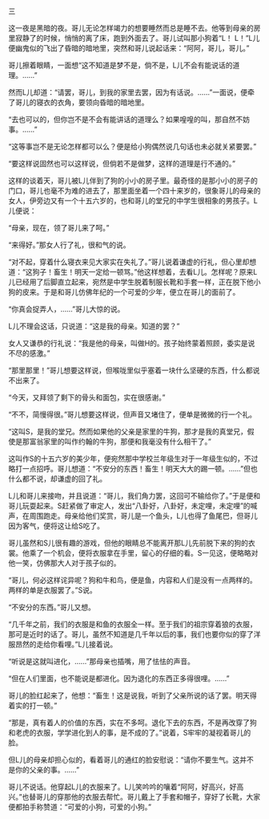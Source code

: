 三

  

这一夜是黑暗的夜。哥儿无论怎样竭力的想要睡然而总是睡不去。他等到母亲的房里寂静了的时候，悄悄的离了床，跑到外面去了。哥儿试叫那小狗着“L！ L！”L儿便幽鬼似的飞出了昏暗的暗地里，突然和哥儿说起话来：“阿阿，哥儿，哥儿。”

哥儿擦着眼睛，一面想“这不知道是梦不是，倘不是，L儿不会有能说话的道理。……”

然而L儿却道：“请罢，哥儿，到我的家里去罢，因为有话说。……”一面说，便牵了哥儿的寝衣的衣角，要领向昏暗的暗地里。

“去也可以的，但你岂不是不会有能讲话的道理么？如果喤喤的叫，那自然不妨事。……”

“这等事岂不是无论怎样都可以么？便是给小狗偶然说几句话也未必就关紧要罢。”

“要这样说固然也可以这样说，但倘若不是做梦，这样的道理是行不通的。”

这样的谈着天，哥儿被L儿伴到了狗的小小的房子里。最奇怪的是那小小的房子的门口，哥儿也毫不为难的进去了，那里面坐着一个四十来岁的，很象哥儿的母亲的女人，伊旁边又有一个十五六岁的，也和哥儿的堂兄的中学生很相象的男孩子。L儿便说：

“母亲，现在，领了哥儿来了呵。”

“来得好。”那女人行了礼，很和气的说。

“对不起，穿着什么寝衣来见大家实在失礼了。”哥儿说着谦虚的行礼，但心里却想道：“这狗子！畜生！明天一定给一顿骂。”他这样想着，去看L儿。怎样呢？原来L儿已经用了后脚直立起来，宛然是中学生脱着制服长靴和手套一样，正在脱下他小狗的皮来。于是和哥儿仿佛年纪的一个可爱的少年，便立在哥儿的面前了。

“你真会捉弄人，……”哥儿大惊的说。

L儿不理会这话，只说道：“这是我的母亲。知道的罢？”

女人又谦恭的行礼说：“我是他的母亲，叫做H的。孩子始终蒙着照顾，委实是说不尽的感激。”

“那里那里！”哥儿想要这样说，但喉咙里似乎塞着一块什么坚硬的东西，什么都说不出来了。

“今天，又拜领了剩下的骨头和面包，实在很感谢。”

“不不，简慢得很。”哥儿想要这样说，但声音又堵住了，便单是微微的行一个礼。

“这叫S，是我的堂兄。然而如果他的父亲是家里的牛狗，那才是我的真堂兄，假使是那富翁家里的叫作约翰的牛狗，那便和我毫没有什么相干了。”

这叫作S的十五六岁的美少年，便宛然那中学校兰年级生对于一年级生似的，不过略打一点招呼。哥儿想道：“不安分的东西！畜生！明天大大的踢一顿。……”但也什么都不说，却谦虚的回了礼。

L儿和哥儿来接吻，并且说道：“哥儿，我们角力罢，这回可不输给你了。”于是便和哥儿玩耍起来。S赶紧做了审定人，发出“八卦好，八卦好，未定哩，未定哩”的喊声，在周围跑走。母亲给他们奖赏，哥儿是一个鱼头，L儿也得了鱼尾巴，但哥儿因为客气，便将这让给S吃了。

哥儿虽然和S儿很有趣的游戏，但他的眼睛总不能离开那L儿先前脱下来的狗的衣裳。他乘了一个机会，便将衣服拿在手里，留心的仔细的看。S一见这，便略略对他一笑，仿佛那大人对于孩子似的。

“哥儿，何必这样诧异呢？狗和牛和鸟，便是鱼，内容和人们是没有一点两样的。两样的单是衣服罢了。”S说。

“不安分的东西。”哥儿又想。

“几千年之前，我们的衣服是和鱼的衣服全一样。至于我们的祖宗穿着狼的衣服，那可是近时的话了。哥儿，虽然不知道是几千年以后的事，我们也要你似的穿了洋服昂然的走给你看哩。”L儿接着说。

“听说是这就叫进化，……”那母亲也插嘴，用了怯怯的声音。

“但在人们里面，也不能说是都进化。因为退化的东西正多得很哩。……”

哥儿的脸红起来了，他想：“畜生！这是说我，听到了父亲所说的话了罢。明天得着实的打一顿。”

“那是，真有着人的价值的东西，实在不多呵。退化下去的东西，不是再改穿了狗和老虎的衣服，学学进化到人的事，是不成的了。”说着，S牢牢的凝视着哥儿的脸。

但L儿的母亲却担心似的，看着哥儿的通红的脸安慰说：“请你不要生气。这并不是你的父亲的事。……”

哥儿不说话。他穿起L儿的衣服来了。L儿笑吟吟的嚷着“阿阿，好高兴，好高兴。”也替哥儿的穿那他的衣服去帮忙。哥儿戴上了手套和帽子，穿好了长靴，大家便都拍手称赞道：“可爱的小狗，可爱的小狗。”